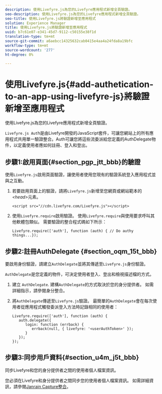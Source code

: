 ```yaml
---
description: 使用Livefyre.js為您的Livefyre應用程式新增全頁驗證。
seo-description: 使用Livefyre.js為您的Livefyre應用程式新增全頁驗證。
seo-title: 使用Livefyre.js將驗證新增至應用程式
solution: Experience Manager
title: 使用Livefyre.js將驗證新增至應用程式
uuid: b7c61e07-e341-45d7-9112-c50155e38f1d
translation-type: tm+mt
source-git-commit: a6aebcc14325632cab0415e4aa4a24fda8a19bfc
workflow-type: tm+mt
source-wordcount: '277'
ht-degree: 0%

---
```



# 使用Livefyre.js{#add-authetication-to-an-app-using-livefyre-js}將驗證新增至應用程式

使用Livefyre.js為您的Livefyre應用程式新增全頁驗證。

`Livefyre.js Aut`h是由Livefyre開發的JavaScript套件，可讓您網站上的所有應用程式共用單一驗證整合。Auth可讓您將這些流委派給您定義的AuthDelegate物件，以定義使用者應如何註冊、登入和登出。

## 步驟1:啟用頁面{#section_pgp_jtt_bbb}的驗證

使用`Livefyre.js`啟用頁面驗證，讓使用者使用您現有的驗證系統登入應用程式並與之互動。

1. 若要啟用頁面上的驗證，請將`Livefyre.js`新增至您網頁或網站範本的&#x200B;*&lt;head>*&#x200B;元素。

   ```
   <script src="//cdn.livefyre.com/Livefyre.js"></script>
   ```

1. 使用`Livefyre.require`啟用驗證。 使用`Livefyre.require`與使用要求呼叫其他軟體包類似。 需要驗證的整合程式碼如下所示：

   ```
   Livefyre.require(['auth'], function (auth) { // Do authy things...});
   ```

## 步驟2:註冊AuthDelegate {#section_oqm_15t_bbb}

要啟用身份驗證，請建立`AuthDelegate`並將其傳遞至`Livefyre.js`身份驗證。

`AuthDelegate`是您定義的物件，可決定使用者登入、登出和檢視描述檔的方式。

1. 建立 `AuthDelegate`. 建構`AuthDelegate`的方式取決於您的身分提供者。 如需詳細指示，請參閱身分整合。

1. 將`AuthDelegate`傳遞至`Livefyre.js`驗證。 最簡單的`AuthDelegate`會在每次使用者從應用程式觸發委派登入方法時記錄相同的使用者：

   ```
   Livefyre.require(['auth'], function (auth) { 
      auth.delegate({ 
         login: function (errback) { 
            errback(null, { livefyre: '<userAuthToken>' }); 
         }    
      });  
   });
   ```

## 步驟3:同步用戶資料{#section_u4m_j5t_bbb}

同步Livefyre和您的身分提供者之間的使用者個人檔案資訊。

您必須在Livefyre和身分提供者之間同步您的使用者個人檔案資訊。 如需詳細資訊，請參閱[Janrain Capture整合](/help/implementation/c-livefyre-identity-comp/c-janrain-capture-backplane-comp.md)。
